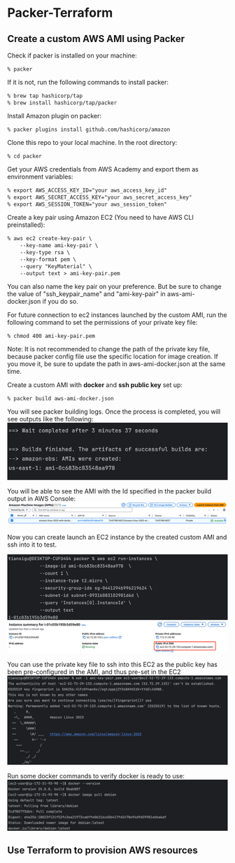 # Packer-Terraform
## Create a custom AWS AMI using Packer 
Check if packer is installed on your machine:
```
% packer
```
If it is not, run the following commands to install packer:
```
% brew tap hashicorp/tap
% brew install hashicorp/tap/packer
``` 
Install Amazon plugin on packer: 
```
% packer plugins install github.com/hashicorp/amazon
```
Clone this repo to your local machine. In the root directory:
```
% cd packer
```
Get your AWS credentials from AWS Academy and export them as environment variables:
```
% export AWS_ACCESS_KEY_ID="your aws_access_key_id"
% export AWS_SECRET_ACCESS_KEY="your aws_secret_access_key"
% export AWS_SESSION_TOKEN="your aws_session_token"
```
Create a key pair using Amazon EC2 (You need to have AWS CLI preinstalled):
```
% aws ec2 create-key-pair \
    --key-name ami-key-pair \
    --key-type rsa \
    --key-format pem \
    --query "KeyMaterial" \
    --output text > ami-key-pair.pem
```
You can also name the key pair on your preference. But be sure to change the value of "ssh_keypair_name" and "ami-key-pair" in aws-ami-docker.json if you do so.

For future connection to ec2 instances launched by the custom AMI, run the following command to set the permissions of your private key file:
```
% chmod 400 ami-key-pair.pem
```
Note: It is not recommended to change the path of the private key file, because packer config file use the specific location for image creation.
If you move it, be sure to update the path in aws-ami-docker.json at the same time.

Create a custom AMI with **docker** and **ssh public key** set up:
```
% packer build aws-ami-docker.json  
```
You will see packer building logs. Once the process is completed, you will see outputs like the following:
![img.png](./screenshots/img.png)

You will be able to see the AMI with the Id specified in the packer build output in AWS Console:
![img_1.png](./screenshots/img_1.png)

Now you can create launch an EC2 instance by the created custom AMI and ssh into it to test.

![img_2.png](./screenshots/img_2.png)
![img_3.png](./screenshots/img_3.png)

You can use the private key file to ssh into this EC2 as the public key has been pre-configured in the AMI, and thus pre-set in the EC2
![img_4.png](./screenshots/img_4.png)

Run some docker commands to verify docker is ready to use:
![img_5.png](./screenshots/img_5.png)

## Use Terraform to provision AWS resources